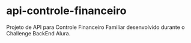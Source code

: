 # api-controle-financeiro
Projeto de API para Controle Financeiro Familiar desenvolvido durante o Challenge BackEnd Alura.
